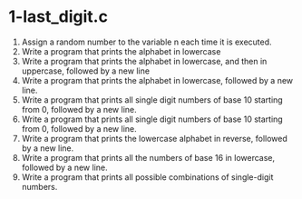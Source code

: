 # 1-last_digit.c #
1. Assign a random number to the variable n each time it is executed.
2. Write a program that prints the alphabet in lowercase
3. Write a program that prints the alphabet in lowercase, and then in uppercase, followed by a new line
4. Write a program that prints the alphabet in lowercase, followed by a new line.
5. Write a program that prints all single digit numbers of base 10 starting from 0, followed by a new line.
6. Write a program that prints all single digit numbers of base 10 starting from 0, followed by a new line.
7. Write a program that prints the lowercase alphabet in reverse, followed by a new line.
8. Write a program that prints all the numbers of base 16 in lowercase, followed by a new line.
9. Write a program that prints all possible combinations of single-digit numbers.